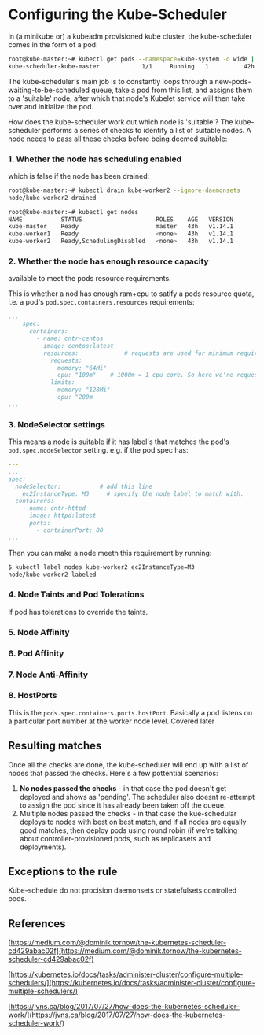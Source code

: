 # Configuring the Kube-Scheduler


In (a minikube or) a kubeadm provisioned kube cluster, the kube-scheduler comes in the form of a pod:

```bash
root@kube-master:~# kubectl get pods --namespace=kube-system -o wide | grep scheduler
kube-scheduler-kube-master            1/1     Running   1          42h   10.2.5.110    kube-master    <none>           <none>
```

The kube-scheduler's main job is to constantly loops through a new-pods-waiting-to-be-scheduled queue, take a pod from this list, and assigns them to a 'suitable' node, after which that node's Kubelet service will then take over and initialize the pod.

How does the kube-scheduler work out which node is 'suitable'? The kube-scheduler performs a series of checks to identify a list of suitable nodes. A node needs to pass all these checks before being deemed suitable:

### 1. Whether the node has scheduling enabled 

which is false if the node has been drained:

```bash
root@kube-master:~# kubectl drain kube-worker2 --ignore-daemonsets
node/kube-worker2 drained

root@kube-master:~# kubectl get nodes
NAME           STATUS                     ROLES    AGE   VERSION
kube-master    Ready                      master   43h   v1.14.1
kube-worker1   Ready                      <none>   43h   v1.14.1
kube-worker2   Ready,SchedulingDisabled   <none>   43h   v1.14.1
```

### 2. Whether the node has enough resource capacity

available to meet the pods resource requirements. 


This is whether a nod has enough ram+cpu to satify a pods resource quota, i.e. a pod's `pod.spec.containers.resources` requirements:

```yaml
...
    spec: 
      containers:
        - name: cntr-centos
          image: centos:latest
          resources:             # requests are used for minimum requirements. 
            requests:
              memory: "64Mi"
              cpu: "100m"    # 1000m = 1 cpu core. So here we're requesting just 10%.
            limits:
              memory: "128Mi"
              cpu: "200m
...
```

### 3. NodeSelector settings

This means a node is suitable if it has label's that matches the pod's `pod.spec.nodeSelector` setting. e.g. if the pod spec has:

```yaml
---
...
spec:
  nodeSelector:           # add this line
    ec2InstanceType: M3     # specify the node label to match with.
  containers:
    - name: cntr-httpd
      image: httpd:latest 
      ports:
        - containerPort: 80
...
```

Then you can make a node meeth this requirement by running:

```bash
$ kubectl label nodes kube-worker2 ec2InstanceType=M3
node/kube-worker2 labeled
```

### 4. Node Taints and Pod Tolerations

If pod has tolerations to override the taints. 


### 5. Node Affinity


### 6. Pod Affinity


### 7. Node Anti-Affinity

### 8. HostPorts

This is the `pods.spec.containers.ports.hostPort`. Basically a pod listens on a particular port number at the worker node level. Covered later



## Resulting matches

Once all the checks are done, the kube-scheduler will end up with a list of nodes that passed the checks. Here's a few pottential scenarios:

1. **No nodes passed the checks** - in that case the pod doesn't get deployed and shows as 'pending'. The scheduler also doesnt re-attempt to assign the pod since it has already been taken off the queue. 
2. Multiple nodes passed the checks - in that case the kue-schedular deploys to nodes with best on best match, and if all nodes are equally good matches, then deploy pods using round robin (if we're talking about controller-provisioned pods, such as replicasets and deployments). 

## Exceptions to the rule

Kube-schedule do not procision daemonsets or statefulsets controlled pods.

## References

[https://medium.com/@dominik.tornow/the-kubernetes-scheduler-cd429abac02f](https://medium.com/@dominik.tornow/the-kubernetes-scheduler-cd429abac02f)

[https://kubernetes.io/docs/tasks/administer-cluster/configure-multiple-schedulers/](https://kubernetes.io/docs/tasks/administer-cluster/configure-multiple-schedulers/)

[https://jvns.ca/blog/2017/07/27/how-does-the-kubernetes-scheduler-work/](https://jvns.ca/blog/2017/07/27/how-does-the-kubernetes-scheduler-work/)